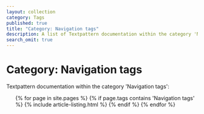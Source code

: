 ```yaml
---
layout: collection
category: Tags
published: true
title: "Category: Navigation tags"
description: A list of Textpattern documentation within the category 'Navigation tags'.
search_omit: true
---
```


# Category: Navigation tags

Textpattern documentation within the category 'Navigation tags':

<ol class="list--no-bullets">
    {% for page in site.pages %}
        {% if page.tags contains 'Navigation tags' %}
            {% include article-listing.html %}
        {% endif %}
    {% endfor %}
</ol>
